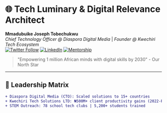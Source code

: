 # 🌐 Tech Luminary & Digital Relevance Architect

**Mmadubuike Joseph Tobechukwu**  
*Chief Technology Officer @ Diaspora Digital Media* | *Founder @ Kwechiri Tech Ecosystem*  
[![Twitter Follow](https://img.shields.io/badge/Twitter-25K+_Followers-1DA1F2?logo=twitter)](https://twitter.com/yourhandle)
[![LinkedIn](https://img.shields.io/badge/LinkedIn-10K+_Network-0A66C2?logo=linkedin)](https://linkedin.com/in/yourprofile)
[![Mentorship](https://img.shields.io/badge/Mentees-500+_Trained-success)](https://)

> "Empowering 1 million African minds with digital skills by 2030" - Our North Star

---

## 🏢 Leadership Matrix
```diff
+ Diaspora Digital Media (CTO): Scaled solutions to 15+ countries
+ Kwechiri Tech Solutions LTD: ₦500M+ client productivity gains (2022-Present)
+ STEM Outreach: 78 school tech clubs | 5,200+ students trained
